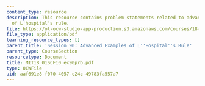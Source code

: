 ```yaml
---
content_type: resource
description: This resource contains problem statements related to advanced examples
  of L'hospital's rule.
file: https://ol-ocw-studio-app-production.s3.amazonaws.com/courses/18-01sc-single-variable-calculus-fall-2010/aaf691e8f0704057c24c49783fa557a7_MIT18_01SCF10_ex90prb.pdf
file_type: application/pdf
learning_resource_types: []
parent_title: 'Session 90: Advanced Examples of L''Hospital''s Rule'
parent_type: CourseSection
resourcetype: Document
title: MIT18_01SCF10_ex90prb.pdf
type: OCWFile
uid: aaf691e8-f070-4057-c24c-49783fa557a7
---
```

